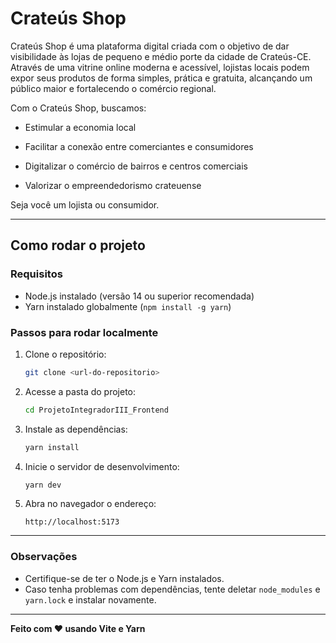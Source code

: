 # Crateús Shop

Crateús Shop é uma plataforma digital criada com o objetivo de dar visibilidade às lojas de pequeno e médio porte da cidade de Crateús-CE. Através de uma vitrine online moderna e acessível, lojistas locais podem expor seus produtos de forma simples, prática e gratuita, alcançando um público maior e fortalecendo o comércio regional.

Com o Crateús Shop, buscamos:

- Estimular a economia local

- Facilitar a conexão entre comerciantes e consumidores

- Digitalizar o comércio de bairros e centros comerciais

- Valorizar o empreendedorismo crateuense

Seja você um lojista ou consumidor.

---

## Como rodar o projeto

### Requisitos
- Node.js instalado (versão 14 ou superior recomendada)
- Yarn instalado globalmente (`npm install -g yarn`)

### Passos para rodar localmente

1. Clone o repositório:
   ```bash
   git clone <url-do-repositorio>
   ```
2. Acesse a pasta do projeto:
   ```bash
   cd ProjetoIntegradorIII_Frontend
   ```
3. Instale as dependências:
   ```bash
   yarn install
   ```
4. Inicie o servidor de desenvolvimento:
   ```bash
   yarn dev
   ```
5. Abra no navegador o endereço:
   ```
   http://localhost:5173
   ```

---

### Observações

- Certifique-se de ter o Node.js e Yarn instalados.
- Caso tenha problemas com dependências, tente deletar `node_modules` e `yarn.lock` e instalar novamente.

---

**Feito com ❤️ usando Vite e Yarn**
